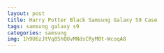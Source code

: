 ```yaml
---
layout: post
title: Harry Potter Black Samsung Galaxy S9 Case
tags: samsung galaxy s9
categories: samsung
img: 1h9U6zJtVq85hQUvMNdsCRyM0t-WcoqA8
---
```

